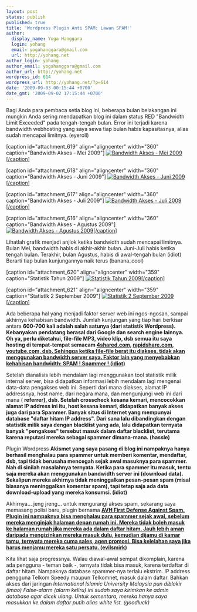 ```yaml
---
layout: post
status: publish
published: true
title: 'Wordpress Plugin Anti SPAM: Lawan SPAM!'
author:
  display_name: Yoga Hanggara
  login: yohang
  email: yogahanggara@gmail.com
  url: http://yohang.net
author_login: yohang
author_email: yogahanggara@gmail.com
author_url: http://yohang.net
wordpress_id: 614
wordpress_url: http://yohang.net/?p=614
date: '2009-09-03 00:15:44 +0700'
date_gmt: '2009-09-02 17:15:44 +0700'
---
```

Bagi Anda para pembaca setia blog ini, beberapa bulan belakangan ini mungkin Anda sering mendapatkan blog ini dalam status RED "Bandwidth Limit Exceeded" pada tengah-tengah bulan. Error ini terjadi karena bandwidth webhosting yang saya sewa tiap bulan habis kapasitasnya, alias sudah mencapai limitnya. (eyeroll)

[caption id="attachment\_619" align="aligncenter" width="360" caption="Bandwidth Akses - Mei 2009"] [![Bandwidth Akses - Mei 2009](http://yohang.net/wp-content/uploads/2009/09/bw-yohang.net-May-2009-all-360x96.png "Bandwidth Akses - Mei 2009")[/caption]](http://yohang.net/wp-content/uploads/2009/09/bw-yohang.net-May-2009-all.png)

[caption id="attachment\_618" align="aligncenter" width="360" caption="Bandwidth Akses - Juni 2009"] [![Bandwidth Akses - Juni 2009](http://yohang.net/wp-content/uploads/2009/09/bw-yohang.net-Jun-2009-all-360x96.png "Bandwidth Akses - Juni 2009")[/caption]](http://yohang.net/wp-content/uploads/2009/09/bw-yohang.net-Jun-2009-all.png)

[caption id="attachment\_617" align="aligncenter" width="360" caption="Bandwidth Akses - Juli 2009"] [![Bandwidth Akses - Juli 2009](http://yohang.net/wp-content/uploads/2009/09/bw-yohang.net-Jul-2009-all-360x96.png "Bandwidth Akses - Juli 2009")[/caption]](http://yohang.net/wp-content/uploads/2009/09/bw-yohang.net-Jul-2009-all.png)

[caption id="attachment\_616" align="aligncenter" width="360" caption="Bandwidth Akses - Agustus 2009"] [![Bandwidth Akses - Agustus 2009](http://yohang.net/wp-content/uploads/2009/09/bw-yohang.net-Aug-2009-all-360x96.png "Bandwidth Akses - Agustus 2009")[/caption]](http://yohang.net/wp-content/uploads/2009/09/bw-yohang.net-Aug-2009-all.png)

Lihatlah grafik menjadi anjlok ketika bandwidth sudah mencapai limitnya. Bulan Mei, bandwidth habis di akhir-akhir bulan. Juni-Juli habis ketika tengah bulan. Terakhir, bulan Agustus, habis di awal-tengah bulan (idiot) Berarti tiap bulan kunjungannya naik terus (banana\_cool)

[caption id="attachment\_620" align="aligncenter" width="359" caption="Statistik Tahun 2009"] [![Statistik Tahun 2009](http://yohang.net/wp-content/uploads/2009/09/bw-yohangw-2009-359x104.png "Statistik Tahun 2009")[/caption]](http://yohang.net/wp-content/uploads/2009/09/bw-yohangw-2009.png)

[caption id="attachment\_621" align="aligncenter" width="359" caption="Statistik 2 September 2009"] [![Statistik 2 September 2009](http://yohang.net/wp-content/uploads/2009/09/bw-yohangw-today-359x104.png "Statistik 2 September 2009")[/caption]](http://yohang.net/wp-content/uploads/2009/09/bw-yohangw-today.png)

Ada beberapa hal yang menjadi faktor server web ini ngos-ngosan, sampai akhirnya kehabisan bandwidth. Jumlah kunjungan yang tiap hari berkisar antara **600-700 kali adalah salah satunya (dari statistik Wordpress). Kebanyakan pendatang berasal dari Google dan search engine lainnya. Oh ya, perlu diketahui, file-file MP3, video klip, dsb semua itu saya hosting di tempat-tempat semacam [4shared.com,](http://www.4shared.com) [rapidshare.com,](http://www.rapidhsare.com) [youtube.com, dsb. Sehingga ketika file-file berat itu diakses, tidak akan menggunakan bandwidth server saya. Faktor lain yang menyebabkan kehabisan bandwidth: SPAM ! Spammer ! (idiot)](http://www.youtube.com)**

Setelah dianalisis lebih mendalam lagi menggunakan tool statistik milik internal server, bisa didapatkan informasi lebih mendalam lagi mengenai data-data pengakses web ini. Seperti dari mana diakses, alamat IP addressnya, host name, dari negara mana, dan mengunjungi web ini dari mana ( **referrer), dsb. Setelah crosscheck kesana kemari, mencocokkan alamat IP address ini itu, host kesana kemari, didapatkan banyak akses juga dari para Spammer. Banyak situs di Internet yang mempunyai database "daftar hitam IP address". Dari sana lalu dibandingkan dengan statistik milik saya dengan blacklist yang ada, lalu didapatkan ternyata banyak "pengakses" tersebut masuk dalam daftar blacklist, terutama karena reputasi mereka sebagai spammer dimana-mana. (hassle)**

Plugin Wordpress **Akismet yang saya pasang di blog ini nampaknya hanya berhasil menghalau para spammer untuk memberi komentar, mendaftar, dsb, tapi tidak berusaha mencegah sejak awal masuknya para spammer. Nah di sinilah masalahnya ternyata. Ketika para spammer itu masuk, tentu saja mereka akan menggunakan bandwidth server ini (download data). Sekalipun mereka akhirnya tidak meninggalkan pesan-pesan spam (misal biasanya meninggalkan komentar spam), tapi tetap saja ada data download-upload yang mereka konsumsi. (idiot)**

Akhirnya... jeng jreng... untuk mengurangi akses spam, sekarang saya memasang polisi baru, plugin bernama [**AVH First Defense Against Spam. Plugin ini nampaknya bisa menghalau para spammer sejak awal, sebelum mereka menginjak halaman depan rumah ini. Mereka tidak boleh masuk ke halaman rumah jika mereka ada dalam daftar hitam. Jauh lebih aman daripada mengizinkan mereka masuk dulu, kemudian dijamu di kamar tamu, ternyata mereka cuma sales, agen promosi. Bisa kelelahan saya jika harus menjamu mereka satu persatu. (evilsmirk)**](http://blog.avirtualhome.com/wordpress-plugins/avh-first-defense-against-spam/)

Kita lihat saja progressnya. Walau diawal-awal sempat dikomplain, karena ada pengguna - teman baik -, ternyata tidak bisa masuk, karena terdaftar di daftar hitam. Nampaknya database spammer-nya terlalu ekstrim. IP address pengguna Telkom Speedy maupun Telkomnet, masuk dalam daftar. Bahkan akses dari jaringan _International Islamic University Malaysia pun diblokir (lmao) False-alarm (alarm keliru) ini sudah saya kirimkan ke admin database agar dicek ulang. Untuk sementara, mereka hanya saya masukkan ke dalam daftar putih alias white list. (goodluck)_

